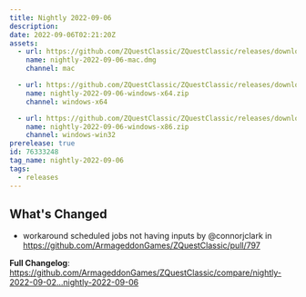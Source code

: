 ```yaml
---
title: Nightly 2022-09-06
description: 
date: 2022-09-06T02:21:20Z
assets: 
  - url: https://github.com/ZQuestClassic/ZQuestClassic/releases/download/nightly-2022-09-06/nightly-2022-09-06-mac.dmg
    name: nightly-2022-09-06-mac.dmg
    channel: mac

  - url: https://github.com/ZQuestClassic/ZQuestClassic/releases/download/nightly-2022-09-06/nightly-2022-09-06-windows-x64.zip
    name: nightly-2022-09-06-windows-x64.zip
    channel: windows-x64

  - url: https://github.com/ZQuestClassic/ZQuestClassic/releases/download/nightly-2022-09-06/nightly-2022-09-06-windows-x86.zip
    name: nightly-2022-09-06-windows-x86.zip
    channel: windows-win32
prerelease: true
id: 76333248
tag_name: nightly-2022-09-06
tags:
  - releases
---
```


## What's Changed
* workaround scheduled jobs not having inputs by @connorjclark in https://github.com/ArmageddonGames/ZQuestClassic/pull/797


**Full Changelog**: https://github.com/ArmageddonGames/ZQuestClassic/compare/nightly-2022-09-02...nightly-2022-09-06
